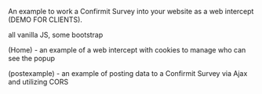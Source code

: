 An example to work a Confirmit Survey into your website as a web intercept (DEMO FOR CLIENTS).

  all vanilla JS, some bootstrap 

(Home) - an example of a web intercept with cookies to manage who can see the popup

(postexample) - an example of posting data to a Confirmit Survey via Ajax and utilizing CORS
